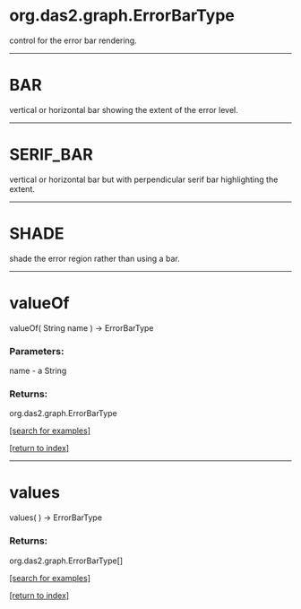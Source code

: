 # org.das2.graph.ErrorBarType

control for the error bar rendering.

***
<a name="BAR"></a>
# BAR

vertical or horizontal bar showing the extent of the error level.

***
<a name="SERIF_BAR"></a>
# SERIF_BAR

vertical or horizontal bar but with perpendicular serif bar highlighting the extent.

***
<a name="SHADE"></a>
# SHADE

shade the error region rather than using a bar.

***
<a name="valueOf"></a>
# valueOf
valueOf( String name ) &rarr; ErrorBarType



### Parameters:
name - a String

### Returns:
org.das2.graph.ErrorBarType


<a href="https://github.com/autoplot/dev/search?q=valueOf&unscoped_q=valueOf">[search for examples]</a>

<a href="https://github.com/autoplot/documentation/blob/master/javadoc/index-all.md">[return to index]</a>

***
<a name="values"></a>
# values
values(  ) &rarr; ErrorBarType



### Returns:
org.das2.graph.ErrorBarType[]


<a href="https://github.com/autoplot/dev/search?q=values&unscoped_q=values">[search for examples]</a>

<a href="https://github.com/autoplot/documentation/blob/master/javadoc/index-all.md">[return to index]</a>

